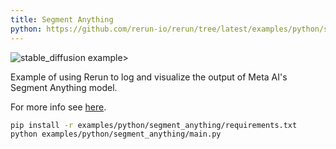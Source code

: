 ```yaml
---
title: Segment Anything
python: https://github.com/rerun-io/rerun/tree/latest/examples/python/segment_anything/main.py
---
```


![stable_diffusion example>](https://static.rerun.io/d9c302c9a053940e3b485dc3efb2ae8130561099_segment_anything1.png)

Example of using Rerun to log and visualize the output of Meta AI's Segment Anything model.

For more info see [here](https://segment-anything.com/).

```bash
pip install -r examples/python/segment_anything/requirements.txt
python examples/python/segment_anything/main.py
```

